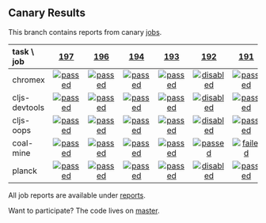 ## Canary Results

This branch contains reports from canary [jobs](https://github.com/cljs-oss/canary/tree/jobs).

[//]: # (begin_overview_table)

| task \ job | <a href="reports/2017/12/31/job-000197-1.9.1003-8de3e8a" title="job #197 finished on 2017-12-31">197</a> | <a href="reports/2017/12/30/job-000196-1.9.1003-8de3e8a" title="job #196 finished on 2017-12-30">196</a> | <a href="reports/2017/12/29/job-000194-1.9.999-4a24d18" title="job #194 finished on 2017-12-29">194</a> | <a href="reports/2017/12/28/job-000193-1.9.999-4a24d18" title="job #193 finished on 2017-12-28">193</a> | <a href="reports/2017/12/27/job-000192-1.9.999-4a24d18" title="job #192 finished on 2017-12-27">192</a> | <a href="reports/2017/12/27/job-000191-1.9.999-4a24d18" title="job #191 finished on 2017-12-27">191</a> | <a href="reports/2017/12/27/job-000190-1.9.999-4a24d18" title="job #190 finished on 2017-12-27">190</a> | <a href="reports/2017/12/27/job-000189-1.9.999-4a24d18" title="job #189 finished on 2017-12-27">189</a> | <a href="reports/2017/12/27/job-000188-1.9.996-b480235" title="job #188 finished on 2017-12-27">188</a> | <a href="reports/2017/12/26/job-000187-1.9.996-b480235" title="job #187 finished on 2017-12-26">187</a> |
| :--- | :---: | :---: | :---: | :---: | :---: | :---: | :---: | :---: | :---: | :---: |
| chromex | <a href="reports/2017/12/31/job-000197-1.9.1003-8de3e8a#-chromex"><img title="passed" src="http://box.binaryage.com/s-passed.svg"><a> | <a href="reports/2017/12/30/job-000196-1.9.1003-8de3e8a#-chromex"><img title="passed" src="http://box.binaryage.com/s-passed.svg"><a> | <a href="reports/2017/12/29/job-000194-1.9.999-4a24d18#-chromex"><img title="passed" src="http://box.binaryage.com/s-passed.svg"><a> | <a href="reports/2017/12/28/job-000193-1.9.999-4a24d18#-chromex"><img title="passed" src="http://box.binaryage.com/s-passed.svg"><a> | <a href="reports/2017/12/27/job-000192-1.9.999-4a24d18#-chromex"><img title="disabled" src="http://box.binaryage.com/s-disabled.svg"><a> | <a href="reports/2017/12/27/job-000191-1.9.999-4a24d18#-chromex"><img title="passed" src="http://box.binaryage.com/s-passed.svg"><a> | <a href="reports/2017/12/27/job-000190-1.9.999-4a24d18#-chromex"><img title="disabled" src="http://box.binaryage.com/s-disabled.svg"><a> | <a href="reports/2017/12/27/job-000189-1.9.999-4a24d18#-chromex"><img title="disabled" src="http://box.binaryage.com/s-disabled.svg"><a> | <a href="reports/2017/12/27/job-000188-1.9.996-b480235#-chromex"><img title="passed" src="http://box.binaryage.com/s-passed.svg"><a> | <a href="reports/2017/12/26/job-000187-1.9.996-b480235#-chromex"><img title="passed" src="http://box.binaryage.com/s-passed.svg"><a> |
| cljs-devtools | <a href="reports/2017/12/31/job-000197-1.9.1003-8de3e8a#-cljs-devtools"><img title="passed" src="http://box.binaryage.com/s-passed.svg"><a> | <a href="reports/2017/12/30/job-000196-1.9.1003-8de3e8a#-cljs-devtools"><img title="passed" src="http://box.binaryage.com/s-passed.svg"><a> | <a href="reports/2017/12/29/job-000194-1.9.999-4a24d18#-cljs-devtools"><img title="passed" src="http://box.binaryage.com/s-passed.svg"><a> | <a href="reports/2017/12/28/job-000193-1.9.999-4a24d18#-cljs-devtools"><img title="passed" src="http://box.binaryage.com/s-passed.svg"><a> | <a href="reports/2017/12/27/job-000192-1.9.999-4a24d18#-cljs-devtools"><img title="disabled" src="http://box.binaryage.com/s-disabled.svg"><a> | <a href="reports/2017/12/27/job-000191-1.9.999-4a24d18#-cljs-devtools"><img title="passed" src="http://box.binaryage.com/s-passed.svg"><a> | <a href="reports/2017/12/27/job-000190-1.9.999-4a24d18#-cljs-devtools"><img title="disabled" src="http://box.binaryage.com/s-disabled.svg"><a> | <a href="reports/2017/12/27/job-000189-1.9.999-4a24d18#-cljs-devtools"><img title="disabled" src="http://box.binaryage.com/s-disabled.svg"><a> | <a href="reports/2017/12/27/job-000188-1.9.996-b480235#-cljs-devtools"><img title="passed" src="http://box.binaryage.com/s-passed.svg"><a> | <a href="reports/2017/12/26/job-000187-1.9.996-b480235#-cljs-devtools"><img title="passed" src="http://box.binaryage.com/s-passed.svg"><a> |
| cljs-oops | <a href="reports/2017/12/31/job-000197-1.9.1003-8de3e8a#-cljs-oops"><img title="passed" src="http://box.binaryage.com/s-passed.svg"><a> | <a href="reports/2017/12/30/job-000196-1.9.1003-8de3e8a#-cljs-oops"><img title="passed" src="http://box.binaryage.com/s-passed.svg"><a> | <a href="reports/2017/12/29/job-000194-1.9.999-4a24d18#-cljs-oops"><img title="passed" src="http://box.binaryage.com/s-passed.svg"><a> | <a href="reports/2017/12/28/job-000193-1.9.999-4a24d18#-cljs-oops"><img title="passed" src="http://box.binaryage.com/s-passed.svg"><a> | <a href="reports/2017/12/27/job-000192-1.9.999-4a24d18#-cljs-oops"><img title="disabled" src="http://box.binaryage.com/s-disabled.svg"><a> | <a href="reports/2017/12/27/job-000191-1.9.999-4a24d18#-cljs-oops"><img title="passed" src="http://box.binaryage.com/s-passed.svg"><a> | <a href="reports/2017/12/27/job-000190-1.9.999-4a24d18#-cljs-oops"><img title="disabled" src="http://box.binaryage.com/s-disabled.svg"><a> | <a href="reports/2017/12/27/job-000189-1.9.999-4a24d18#-cljs-oops"><img title="disabled" src="http://box.binaryage.com/s-disabled.svg"><a> | <a href="reports/2017/12/27/job-000188-1.9.996-b480235#-cljs-oops"><img title="passed" src="http://box.binaryage.com/s-passed.svg"><a> | <a href="reports/2017/12/26/job-000187-1.9.996-b480235#-cljs-oops"><img title="passed" src="http://box.binaryage.com/s-passed.svg"><a> |
| coal-mine | <a href="reports/2017/12/31/job-000197-1.9.1003-8de3e8a#-coal-mine"><img title="passed" src="http://box.binaryage.com/s-passed.svg"><a> | <a href="reports/2017/12/30/job-000196-1.9.1003-8de3e8a#-coal-mine"><img title="passed" src="http://box.binaryage.com/s-passed.svg"><a> | <a href="reports/2017/12/29/job-000194-1.9.999-4a24d18#-coal-mine"><img title="passed" src="http://box.binaryage.com/s-passed.svg"><a> | <a href="reports/2017/12/28/job-000193-1.9.999-4a24d18#-coal-mine"><img title="passed" src="http://box.binaryage.com/s-passed.svg"><a> | <a href="reports/2017/12/27/job-000192-1.9.999-4a24d18#-coal-mine"><img title="passed" src="http://box.binaryage.com/s-passed.svg"><a> | <a href="reports/2017/12/27/job-000191-1.9.999-4a24d18#-coal-mine"><img title="failed" src="http://box.binaryage.com/s-failed.svg"><a> | <a href="reports/2017/12/27/job-000190-1.9.999-4a24d18#-coal-mine"><img title="failed" src="http://box.binaryage.com/s-failed.svg"><a> | <a href="reports/2017/12/27/job-000189-1.9.999-4a24d18#-coal-mine"><img title="unknown" src="http://box.binaryage.com/s-unknown.svg"><a> | <a href="reports/2017/12/27/job-000188-1.9.996-b480235#-coal-mine"><img title="missing" src="http://box.binaryage.com/s-missing.svg"><a> | <a href="reports/2017/12/26/job-000187-1.9.996-b480235#-coal-mine"><img title="missing" src="http://box.binaryage.com/s-missing.svg"><a> |
| planck | <a href="reports/2017/12/31/job-000197-1.9.1003-8de3e8a#-planck"><img title="passed" src="http://box.binaryage.com/s-passed.svg"><a> | <a href="reports/2017/12/30/job-000196-1.9.1003-8de3e8a#-planck"><img title="passed" src="http://box.binaryage.com/s-passed.svg"><a> | <a href="reports/2017/12/29/job-000194-1.9.999-4a24d18#-planck"><img title="passed" src="http://box.binaryage.com/s-passed.svg"><a> | <a href="reports/2017/12/28/job-000193-1.9.999-4a24d18#-planck"><img title="passed" src="http://box.binaryage.com/s-passed.svg"><a> | <a href="reports/2017/12/27/job-000192-1.9.999-4a24d18#-planck"><img title="disabled" src="http://box.binaryage.com/s-disabled.svg"><a> | <a href="reports/2017/12/27/job-000191-1.9.999-4a24d18#-planck"><img title="passed" src="http://box.binaryage.com/s-passed.svg"><a> | <a href="reports/2017/12/27/job-000190-1.9.999-4a24d18#-planck"><img title="disabled" src="http://box.binaryage.com/s-disabled.svg"><a> | <a href="reports/2017/12/27/job-000189-1.9.999-4a24d18#-planck"><img title="disabled" src="http://box.binaryage.com/s-disabled.svg"><a> | <a href="reports/2017/12/27/job-000188-1.9.996-b480235#-planck"><img title="passed" src="http://box.binaryage.com/s-passed.svg"><a> | <a href="reports/2017/12/26/job-000187-1.9.996-b480235#-planck"><img title="passed" src="http://box.binaryage.com/s-passed.svg"><a> |

[//]: # (end_overview_table)

All job reports are available under [reports](reports).

Want to participate? The code lives on [master](https://github.com/cljs-oss/canary/tree/master).
